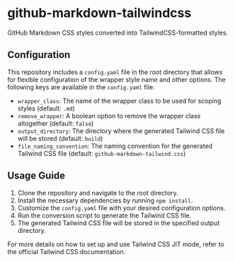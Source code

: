 # github-markdown-tailwindcss

GitHub Markdown CSS styles converted into TailwindCSS-formatted styles.

## Configuration

This repository includes a `config.yaml` file in the root directory that allows for flexible configuration of the wrapper style name and other options. The following keys are available in the `config.yaml` file:

* `wrapper_class`: The name of the wrapper class to be used for scoping styles (default: `.md`)
* `remove_wrapper`: A boolean option to remove the wrapper class altogether (default: `false`)
* `output_directory`: The directory where the generated Tailwind CSS file will be stored (default: `build`)
* `file_naming_convention`: The naming convention for the generated Tailwind CSS file (default: `github-markdown-tailwind.css`)

## Usage Guide

1. Clone the repository and navigate to the root directory.
2. Install the necessary dependencies by running `npm install`.
3. Customize the `config.yaml` file with your desired configuration options.
4. Run the conversion script to generate the Tailwind CSS file.
5. The generated Tailwind CSS file will be stored in the specified output directory.

For more details on how to set up and use Tailwind CSS JIT mode, refer to the official Tailwind CSS documentation.
